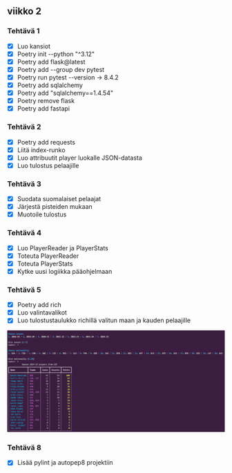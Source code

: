## viikko 2 

### Tehtävä 1 
- [X] Luo kansiot              
- [X] Poetry init --python "^3.12"            
- [X] Poetry add flask@latest             
- [X] Poetry add --group dev pytest             
- [X] Poetry run pytest --version  -> 8.4.2            
- [X] Poetry add sqlalchemy              
- [X] Poetry add "sqlalchemy==1.4.54"             
- [X] Poetry remove flask          
- [X] Poetry add fastapi               

### Tehtävä 2 
- [X] Poetry add requests                
- [X] Liitä index-runko             
- [X] Luo attribuutit player luokalle JSON-datasta             
- [X] Luo tulostus pelaajille             

### Tehtävä 3
- [X] Suodata suomalaiset pelaajat        
- [X] Järjestä pisteiden mukaan           
- [X] Muotoile tulostus      

### Tehtävä 4 
- [X] Luo PlayerReader ja PlayerStats        
- [X] Toteuta PlayerReader           
- [X] Toteuta PlayerStats         
- [X] Kytke uusi logiikka pääohjelmaan                    

### Tehtävä 5
- [X] Poetry add rich      
- [X] Luo valintavalikot        
- [X] Luo tulostustaulukko richillä valitun maan ja kauden pelaajille        

![Coverage report](kuvat/vko2_harj5_rich.png)

### Tehtävä 8 
- [X] Lisää pylint ja autopep8 projektiin           